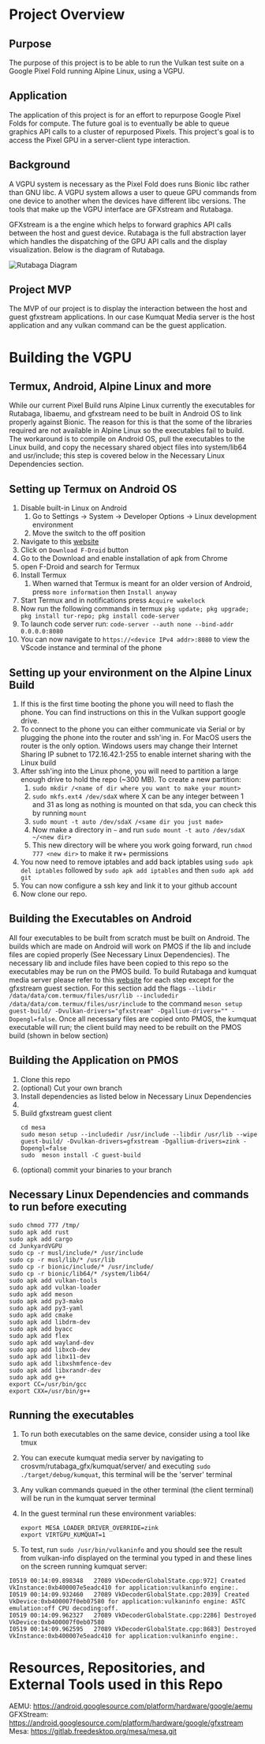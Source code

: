 # Project Overview
## Purpose 
The purpose of this project is to be able to run the Vulkan test suite on a Google Pixel Fold running Alpine Linux, using a VGPU. 

## Application 
The application of this project is for an effort to repurpose Google Pixel Folds for compute. The future goal is to eventually be able to queue graphics API calls to a cluster of repurposed Pixels. This project's goal is to access the Pixel GPU in a server-client type interaction. 

## Background 
A VGPU system is necessary as the Pixel Fold does runs Bionic libc rather than GNU libc. A VGPU system allows a user to queue GPU commands from one device to another when the devices have different libc versions.  The tools that make up the VGPU interface are GFXstream and Rutabaga. 

GFXstream is a the engine which helps to forward graphics API calls between the host and guest device.
Rutabaga is the full abstraction layer which handles the dispatching of the GPU API calls and the display visualization. Below is the diagram of Rutabaga.

![Rutabaga Diagram](docs/rutabaga_document.png)


## Project MVP 
The MVP of our project is to display the interaction between the host and guest gfxstream applications. In our case Kumquat Media server is the host application and any vulkan command can be the guest application. 


# Building the VGPU

## Termux, Android, Alpine Linux and more 
While our current Pixel Build runs Alpine Linux currently the executables for Rutabaga, libaemu, and gfxstream need to be built in Android OS to link properly against Bionic. The reason for this is that the some of the libraries required are not available in Alpine Linux so the executables fail to build. The workaround is to compile on Android OS, pull the executables to the Linux build, and copy the necessary shared object files into system/lib64 and usr/include; this step is covered below in the Necessary Linux Dependencies section.

## Setting up Termux on Android OS  
1. Disable built-in Linux on Android
    1. Go to Settings -> System -> Developer Options -> Linux development environment
    2. Move the switch to the off position
2. Navigate to this [website](https://f-droid.org/en/) 
3. Click on `Download F-Droid` button
4. Go to the Download and enable installation of apk from Chrome
5. open F-Droid and search for Termux
6. Install Termux
    1. When warned that Termux is meant for an older version of Android, press `more information` then `Install anyway`
7. Start Termux and in notifications press `Acquire wakelock`
8. Now run the following commands in termux `pkg update; pkg upgrade; pkg install tur-repo; pkg install code-server`
9. To launch code server run: `code-server --auth none --bind-addr 0.0.0.0:8080`
10. You can now navigate to `https://<device IPv4 addr>:8080` to view the VScode instance and terminal of the phone

## Setting up your environment on the Alpine Linux Build
1. If this is the first time booting the phone you will need to flash the phone. You can find instructions on this in the Vulkan support google drive. 
2. To connect to the phone you can either communicate via Serial or by plugging the phone into the router and ssh'ing in. For MacOS users the router is the only option. Windows users may change their Internet Sharing IP subnet to 172.16.42.1-255 to enable internet sharing with the Linux build 
3. After ssh'ing into the Linux phone, you will need to partition a large enough drive to hold the repo (~300 MB). To create a new partition: 
    1. `sudo mkdir /<name of dir where you want to make your mount>`
    2. `sudo mkfs.ext4 /dev/sdaX` where X can be any integer between 1 and 31 as long as nothing is mounted on that sda, you can check this by running `mount`
    3. `sudo mount -t auto /dev/sdaX /<same dir you just made>`
    4. Now make a directory in `~` and run `sudo mount -t auto /dev/sdaX ~/<new dir>`
    5. This new directory will be where you work going forward, run `chmod 777 <new dir>` to make it rw+ permissions 
4. You now need to remove iptables and add back iptables using `sudo apk del iptables` followed by `sudo apk add iptables` and then `sudo apk add git`
5. You can now configure a ssh key and link it to your github account
6. Now clone our repo.
   
## Building the Executables on Android
All four executables to be built from scratch must be built on Android. The builds which are made on Android will work on PMOS if the lib and include files are copied properly (See Necessary Linux Dependencies). The necessary lib and include files have been copied to this repo so the executables may be run on the PMOS build. To build Rutabaga and kumquat media server please refer to this [website](https://crosvm.dev/book/appendix/rutabaga_gfx.html) for each step except for the gfxstream guest section. For this section add the flags `--libdir /data/data/com.termux/files/usr/lib --includedir /data/data/com.termux/files/usr/include` to the command `meson setup guest-build/ -Dvulkan-drivers="gfxstream" -Dgallium-drivers="" -Dopengl=false`. Once all necessary files are copied onto PMOS, the kumquat executable will run; the client build may need to be rebuilt on the PMOS build (shown in below section)

## Building the Application on PMOS
1. Clone this repo
2. (optional) Cut your own branch
3. Install dependencies as listed below in Necessary Linux Dependencies
4. 
5. Build gfxstream guest client
    ```
    cd mesa
    sudo meson setup --includedir /usr/include --libdir /usr/lib --wipe  guest-build/ -Dvulkan-drivers=gfxstream -Dgallium-drivers=zink -Dopengl=false
    sudo  meson install -C guest-build
    ```
5. (optional) commit your binaries to your branch


## Necessary Linux Dependencies and commands to run before executing
```
sudo chmod 777 /tmp/
sudo apk add rust
sudo apk add cargo
cd JunkyardVGPU
sudo cp -r musl/include/* /usr/include
sudo cp -r musl/lib/* /usr/lib
sudo cp -r bionic/include/* /usr/include/
sudo cp -r bionic/lib64/* /system/lib64/
sudo apk add vulkan-tools
sudo apk add vulkan-loader
sudo apk add meson
sudo apk add py3-mako
sudo apk add py3-yaml
sudo apk add cmake
sudo apk add libdrm-dev
sudo apk add byacc
sudo apk add flex
sudo apk add wayland-dev
sudo app add libxcb-dev
sudo apk add libx11-dev
sudo apk add libxshmfence-dev
sudo apk add libxrandr-dev
sudo apk add g++
export CC=/usr/bin/gcc
export CXX=/usr/bin/g++

```
## Running the executables 
1. To run both executables on the same device, consider using a tool like tmux
2. You can execute kumquat media server by navigating to crosvm/rutabaga_gfx/kumquat/server/ and executing `sudo ./target/debug/kumquat`, this terminal will be the 'server' terminal
3. Any vulkan commands queued in the other terminal (the client terminal) will be run in the kumquat server terminal
4. In the guest terminal run these environment variables: 
    ```
    export MESA_LOADER_DRIVER_OVERRIDE=zink
    export VIRTGPU_KUMQUAT=1
    ```

5. To test, run `sudo /usr/bin/vulkaninfo` and you should see the result from vulkan-info displayed on the terminal you typed in and these lines on the screen running kumquat server: 
```
I0519 00:14:09.898348   27089 VkDecoderGlobalState.cpp:972] Created VkInstance:0xb400007e5eadc410 for application:vulkaninfo engine:.                                                                  
I0519 00:14:09.932460   27089 VkDecoderGlobalState.cpp:2039] Created VkDevice:0xb400007f0eb07580 for application:vulkaninfo engine: ASTC emulation:off CPU decoding:off.                                
I0519 00:14:09.962327   27089 VkDecoderGlobalState.cpp:2286] Destroyed VkDevice:0xb400007f0eb07580 
I0519 00:14:09.962595   27089 VkDecoderGlobalState.cpp:8683] Destroyed VkInstance:0xb400007e5eadc410 for application:vulkaninfo engine:.
```

# Resources, Repositories, and External Tools used in this Repo

AEMU:           https://android.googlesource.com/platform/hardware/google/aemu
GFXStream:      https://android.googlesource.com/platform/hardware/google/gfxstream
Mesa:           https://gitlab.freedesktop.org/mesa/mesa.git 


